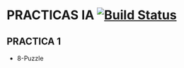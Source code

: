 # PRACTICAS IA [![Build Status](https://dev.azure.com/rodrigosanabria22/krosf/_apis/build/status/KROSF.IA)](https://dev.azure.com/rodrigosanabria22/krosf/_build/latest?definitionId=6)
## PRACTICA 1
* 8-Puzzle